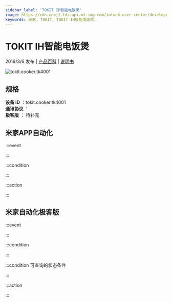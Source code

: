 ```yaml
---
sidebar_label: 'TOKIT IH智能电饭煲'
image: https://cdn.cnbj1.fds.api.mi-img.com/iotweb-user-center/developer_1679047612623Ze7QexVm.png?GalaxyAccessKeyId=AKVGLQWBOVIRQ3XLEW&Expires=9223372036854775807&Signature=V1/WTpuSSF5MdWJ6P8FkXNI8vyE=
keywords: 米家, TOKIT, TOKIT IH智能电饭煲, 
---
```

# TOKIT IH智能电饭煲

2019/3/6 发布 | [产品百科](https://home.mi.com/webapp/content/baike/product/index.html?model=tokit.cooker.tk4001/) | [说明书](https://home.mi.com/views/introduction.html?model=tokit.cooker.tk4001&region=cn)

![tokit.cooker.tk4001](https://cdn.cnbj1.fds.api.mi-img.com/iotweb-user-center/developer_1679047612623Ze7QexVm.png?GalaxyAccessKeyId=AKVGLQWBOVIRQ3XLEW&Expires=9223372036854775807&Signature=V1/WTpuSSF5MdWJ6P8FkXNI8vyE=)

## 规格  
> 
**设备 ID** ：tokit.cooker.tk4001  
**通讯协议** ：  
**极客版**  ： 待补充 


## 米家APP自动化  

:::event  

:::

:::condition  

:::

:::action   

:::

## 米家自动化极客版  

:::event  

:::

:::condition  

:::

:::condition 可查询的状态条件  

:::

:::action  

:::

        
